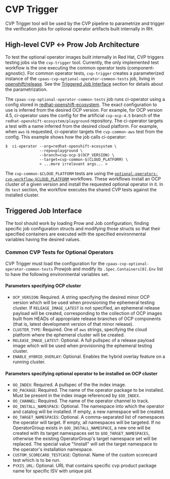 # CVP Trigger

CVP Trigger tool will be used by the CVP pipeline to parametrize and trigger
the verification jobs for optional operator artifacts built internally in RH.

## High-level CVP ↔ Prow Job Architecture

To test the optional operator images built internally in Red Hat, CVP triggers
testing jobs via the `cvp-trigger` tool. Currently, the only implemented test
workflow is the one executing the common operator tests (component-agnostic).
For common operator tests, `cvp-trigger` creates a parameterized instance of the
`cpaas-cvp-optional-operator-common-tests` job, living in [openshift/release](https://github.com/openshift/release/blob/master/ci-operator/jobs/openshift/release/openshift-release-infra-periodics.yaml).
See the [Triggered Job Interface](#triggered-job-interface) section for details
 about the parametrization.

The `cpaas-cvp-optional-operator-common-tests` job runs ci-operator using
a config stored in [redhat-openshift-ecosystem](https://github.com/redhat-openshift-ecosystem/release/tree/master/ci-operator/config/redhat-openshift-ecosystem/playground).
The exact configuration to use is inferred from the desired OCP version. For
example, for OCP version 4.5, ci-operator uses the config for the
artificial `cvp-ocp-4.5` branch of the `redhat-openshift-ecosystem/playground`
repository. The ci-operator targets a test with a name inferred from the desired
cloud platform. For example, when `aws` is requested, ci-operator targets the
`cvp-common-aws` test from the config. This example shows how the job calls
ci-operator:

```console
$  ci-operator --org=redhat-openshift-ecosystem \
               --repo=playground \
               --branch=cvp-ocp-$(OCP_VERSION) \
               --target=cvp-common-$(CLOUD_PLATFORM) \
               < ...more irrelevant args... >
```

The `cvp-common-$CLOUD_PLATFORM` tests are using the [`optional-operators-cvp-workflow-$CLOUD_PLATFORM`](https://steps.svc.ci.openshift.org/registry/optional-operators-cvp-common-aws)
workflows. These workflows install an OCP cluster of a given version and
install the requested optional operator in it. In its `test` section, the
workflow executes the shared CVP tests against the installed cluster.

## Triggered Job Interface

The tool should work by loading Prow and Job configuration, finding specific job
configuration structs and modifying those structs so that their specified
containers are executed with the specified environmental variables having the
desired values.

### Common CVP Tests for Optional Operators

CVP Trigger must load the configuration for the
`cpaas-cvp-optional-operator-common-tests` Prowjob and modify its
`.Spec.Containers[0].Env` list to have the following environmental variables set.

#### Parameters specifying OCP cluster

- `OCP_VERSION`: Required. A string specifying the desired minor OCP version
  which will be used when provisioning the ephemeral testing cluster. If
  `RELEASE_IMAGE_LATEST` is not specified, an ephemeral release payload will be
  created, corresponding to the collection of OCP images built from HEADs of
  appropriate release branches of OCP components (that is, latest development
  version of that minor release).
- `CLUSTER_TYPE`: Required. One of `aws` strings, specifying the cloud platform
  where the ephemeral cluster will be created.
- `RELEASE_IMAGE_LATEST`: Optional. A full pullspec of a release payload image
  which will be used when provisioning the ephemeral testing cluster.
- `ENABLE_HYBRID_OVERLAY`: Optional. Enables the hybrid overlay feature on a running cluster.

#### Parameters specifying optional operator to be installed on OCP cluster

- `OO_INDEX`: Required. A pullspec of the the index image.
- `OO_PACKAGE`: Required. The name of the operator package to be installed. Must
   be present in the index image referenced by `$OO_INDEX`.
- `OO_CHANNEL`: Required. The name of the operator channel to track.
- `OO_INSTALL_NAMESPACE`: Optional. The namespace into which the operator and
   catalog will be installed. If empty, a new namespace will be created.
- `OO_TARGET_NAMESPACES`: Optional. A comma-separated list of namespaces the
   operator will target. If empty, all namespaces will be targeted.
   If no OperatorGroup exists in `$OO_INSTALL_NAMESPACE`, a new one will be
   created with its target namespaces set to `$OO_TARGET_NAMESPACES`, otherwise
   the existing OperatorGroup's target namespace set will be replaced. The special
   value "!install" will set the target namespace to the operator's installation
   namespace.
- `CUSTOM_SCORECARD_TESTCASE`: Optional. Name of the custom scorecard test which is to be run.
- `PYXIS_URL`: Optional. URL that contains specific cvp product package name for specific ISV
   with unique pid.
